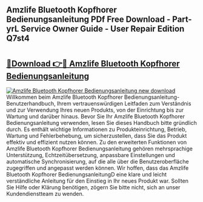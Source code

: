 ## Amzlife Bluetooth Kopfhorer Bedienungsanleitung PDf Free Download - Part-yrL Service Owner Guide - User Repair Edition Q7st4

# <h2><a href="http://df4gem.blite.top/?on=Amzlife+Bluetooth+Kopfhorer+Bedienungsanleitung">🔗Download 👉🔴 Amzlife Bluetooth Kopfhorer Bedienungsanleitung</a></h2>

[![Amzlife Bluetooth Kopfhorer Bedienungsanleitung new download](https://i.imgur.com/lujVjoI.png)](http://df4gem.blite.top/?on=Amzlife+Bluetooth+Kopfhorer+Bedienungsanleitung)
Willkommen beim Amzlife Bluetooth Kopfhorer Bedienungsanleitung-Benutzerhandbuch, Ihrem vertrauenswürdigen Leitfaden zum Verständnis und zur Verwendung Ihres neuen Produkts, von der Einrichtung bis zur Wartung und darüber hinaus. Bevor Sie Ihr Amzlife Bluetooth Kopfhorer Bedienungsanleitung verwenden, lesen Sie dieses Handbuch bitte gründlich durch. Es enthält wichtige Informationen zu Produkteinrichtung, Betrieb, Wartung und Fehlerbehebung, um sicherzustellen, dass Sie das Produkt effektiv und effizient nutzen können. Zu den erweiterten Funktionen von Amzlife Bluetooth Kopfhorer Bedienungsanleitung gehören mehrsprachige Unterstützung, Echtzeitübersetzung, anpassbare Einstellungen und automatische Synchronisierung, auf die alle über die Benutzeroberfläche zugegriffen und angepasst werden können. Wir hoffen, dass das Amzlife Bluetooth Kopfhorer BedienungsanleitungD eine klare und leicht verständliche Anleitung für den Einstieg in Ihr neues Produkt war. Sollten Sie Hilfe oder Klärung benötigen, zögern Sie bitte nicht, sich an unser Kundendienstteam zu wenden.
